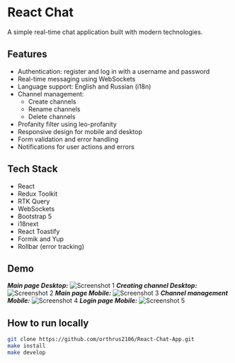 
# React Chat

A simple real-time chat application built with modern technologies.

## Features

- Authentication: register and log in with a username and password
- Real-time messaging using WebSockets
- Language support: English and Russian (i18n)
- Channel management:
  - Create channels
  - Rename channels
  - Delete channels
- Profanity filter using leo-profanity
- Responsive design for mobile and desktop
- Form validation and error handling
- Notifications for user actions and errors

## Tech Stack

- React
- Redux Toolkit
- RTK Query
- WebSockets
- Bootstrap 5
- i18next
- React Toastify
- Formik and Yup
- Rollbar (error tracking)

## Demo

***Main page Desktop:***
![Screenshot 1](images/main_page_desktop.png)
***Creating channel Desktop:***
![Screenshot 2](images/create_channel_desktop.png)
***Main page Mobile:***
![Screenshot 3](images/main_page_mobile.png)
***Channel management Mobile:***
![Screenshot 4](images/create_channel_mobile.png)
***Login page Mobile:***
![Screenshot 5](images/login_mobile.png)
## How to run locally

```bash
git clone https://github.com/orthrus2106/React-Chat-App.git
make install
make develop
```